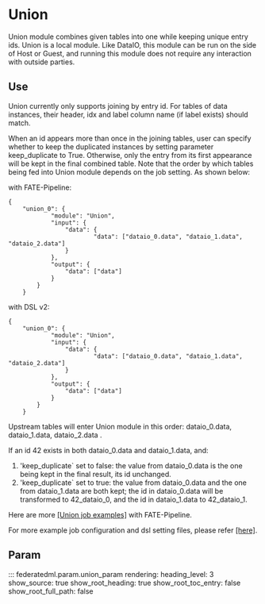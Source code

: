 # Union

Union module combines given tables into one while keeping unique entry
ids. Union is a local module. Like DataIO, this module can be run on the
side of Host or Guest, and running this module does not require any
interaction with outside parties.

## Use

Union currently only supports joining by entry id. For tables of data
instances, their header, idx and label column name (if label exists)
should match.

When an id appears more than once in the joining tables, user can
specify whether to keep the duplicated instances by setting parameter
<span class="title-ref">keep\_duplicate</span> to True. Otherwise, only
the entry from its first appearance will be kept in the final combined
table. Note that the order by which tables being fed into Union module
depends on the job setting. As shown below:

with FATE-Pipeline:

``` sourceCode python
{
    "union_0": {
            "module": "Union",
            "input": {
                "data": {
                        "data": ["dataio_0.data", "dataio_1.data", "dataio_2.data"]
                }
            },
            "output": {
                "data": ["data"]
            }
        }
    }
```

with DSL v2:

``` sourceCode json
{
    "union_0": {
            "module": "Union",
            "input": {
                "data": {
                        "data": ["dataio_0.data", "dataio_1.data", "dataio_2.data"]
                }
            },
            "output": {
                "data": ["data"]
            }
        }
    }
```

Upstream tables will enter Union module in this order:
<span class="title-ref">dataio\_0.data</span>,
<span class="title-ref">dataio\_1.data</span>,
<span class="title-ref">dataio\_2.data</span> .

If an id <span class="title-ref">42</span> exists in both
<span class="title-ref">dataio\_0.data</span> and
<span class="title-ref">dataio\_1.data</span>, and:

1.  'keep\_duplicate\` set to false: the value from
    <span class="title-ref">dataio\_0.data</span> is the one being kept
    in the final result, its id unchanged.
2.  'keep\_duplicate\` set to true: the value from
    <span class="title-ref">dataio\_0.data</span> and the one from
    <span class="title-ref">dataio\_1.data</span> are both kept; the id
    in <span class="title-ref">dataio\_0.data</span> will be transformed
    to <span class="title-ref">42\_dataio\_0</span>, and the id in
    <span class="title-ref">dataio\_1.data</span> to
    <span class="title-ref">42\_dataio\_1</span>.

Here are more [\[Union job
examples\]](../../../../examples/pipeline/union) with FATE-Pipeline.

For more example job configuration and dsl setting files, please refer
[\[here\]](../../../../examples/dsl/v2/union).

## Param

::: federatedml.param.union_param
    rendering:
      heading_level: 3
      show_source: true
      show_root_heading: true
      show_root_toc_entry: false
      show_root_full_path: false
